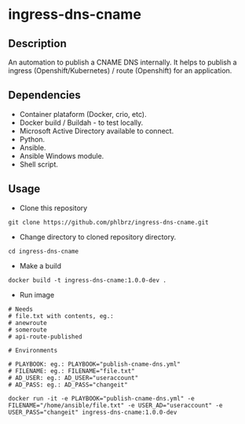# ingress-dns-cname

## Description

An automation to publish a CNAME DNS internally.
It helps to publish a ingress (Openshift/Kubernetes) / route (Openshift) for an application.

## Dependencies

- Container plataform (Docker, crio, etc).  
- Docker build / Buildah - to test locally.
- Microsoft Active Directory available to connect.
- Python.
- Ansible.
- Ansible Windows module.
- Shell script.

## Usage

- Clone this repository

```shell
git clone https://github.com/phlbrz/ingress-dns-cname.git
```

- Change directory to cloned repository directory.

```shell
cd ingress-dns-cname
```

- Make a build

```shell
docker build -t ingress-dns-cname:1.0.0-dev .
```

- Run image

```shell
# Needs
# file.txt with contents, eg.:
# anewroute
# someroute
# api-route-published

# Environments

# PLAYBOOK: eg.: PLAYBOOK="publish-cname-dns.yml"
# FILENAME: eg.: FILENAME="file.txt"
# AD_USER: eg.: AD_USER="useraccount"
# AD_PASS: eg.: AD_PASS="changeit"

docker run -it -e PLAYBOOK="publish-cname-dns.yml" -e FILENAME="/home/ansible/file.txt" -e USER_AD="useraccount" -e USER_PASS="changeit" ingress-dns-cname:1.0.0-dev

```

